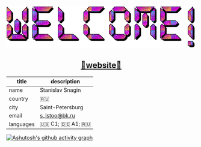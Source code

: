 <div align="center"><img alt="Welcome!" src="https://github.com/ssnagin/ssnagin/blob/main/text.gif" /></div>


<h2 align="center"><a href="">🚧website🚧</a></h2>

<div align="center">

| title | description |
| ----- | ----------- |
| name  | Stanislav Snagin |
| country | 🇷🇺 |
| city | Saint-Petersburg |
| email | s_lstoo@bk.ru |
| languages | 🇺🇸 C1; 🇩🇪 A1; 🇷🇺 |

</div>

[![Ashutosh's github activity graph](https://github-readme-activity-graph.vercel.app/graph?username=ssnagin&theme=github-compact)](https://github.com/ssnagin/github-readme-activity-graph)
